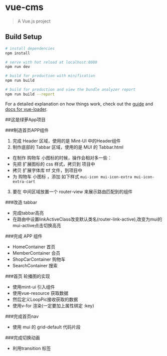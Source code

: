 # vue-cms

> A Vue.js project

## Build Setup

``` bash
# install dependencies
npm install

# serve with hot reload at localhost:8080
npm run dev

# build for production with minification
npm run build

# build for production and view the bundle analyzer report
npm run build --report
```

For a detailed explanation on how things work, check out the [guide](http://vuejs-templates.github.io/webpack/) and [docs for vue-loader](http://vuejs.github.io/vue-loader).


##这是绿萝App项目

###制造首页APP组件
1. 完成 Header 区域，使用的是 Mint-UI 中的Header组件
2. 制作底部的 Tabbar 区域，使用的是 MUI 的 Tabbar.html
 + 在制作 购物车 小图标的时候，操作会相对多一些：
 + 先把 扩展图标的 css 样式，拷贝到 项目中
 + 拷贝 扩展字体库 ttf 文件，到项目中
 + 为 购物车 小图标 ，添加 如下样式 `mui-icon mui-icon-extra mui-icon-extra-cart`
3. 要在 中间区域放置一个 router-view 来展示路由匹配到的组件


###改造 tabbar  
+ 完成tabbar高亮
+ 在路由中设置linkActiveClass改变默认类名(router-link-active),改变为mui的 mui-active点击切换高亮

###完成 APP 组件
+ HomeContainer 首页
+ MemberContainer 会员
+ ShopCarContainer 购物车
+ SearchContainer 搜索


###首页 轮播图的实现
- 使用mint-ui 引入组件
- 使用vue-resource 获取数据
- 然后定义LoopPic接收获取的数据
- 使用v-for 渲染(一定要加上属性绑定 :key)

###完成首页nav
- 使用 mui 的 grid-default 代码片段

###完成切换动画
- 利用transition 标签
